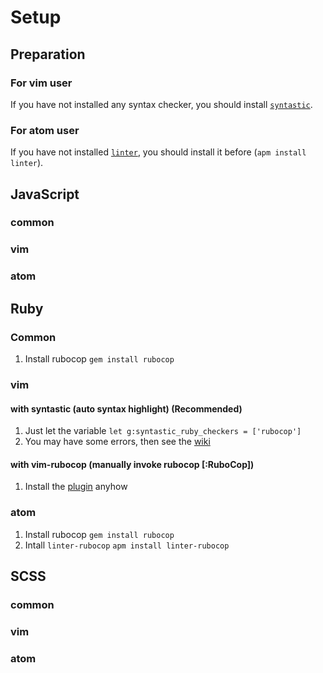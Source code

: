 # Setup

## Preparation

### For vim user

If you have not installed any syntax checker, you should install [`syntastic`](https://github.com/scrooloose/syntastic:).

### For atom user

If you have not installed [`linter`](https://atom.io/packages/linter), you should install it before (`apm install linter`).


## JavaScript

### common

### vim

### atom

## Ruby

### Common

1. Install rubocop `gem install rubocop`

### vim

#### with syntastic (auto syntax highlight) (Recommended)

1. Just let the variable `let g:syntastic_ruby_checkers = ['rubocop']`
2. You may have some errors, then see the [wiki](https://github.com/scrooloose/syntastic/wiki/Ruby:---rubocop)

#### with vim-rubocop (manually invoke rubocop [:RuboCop])

1. Install the [plugin](https://github.com/ngmy/vim-rubocop) anyhow

### atom

1. Install rubocop `gem install rubocop`
2. Intall `linter-rubocop` `apm install linter-rubocop`

## SCSS

### common

### vim

### atom
